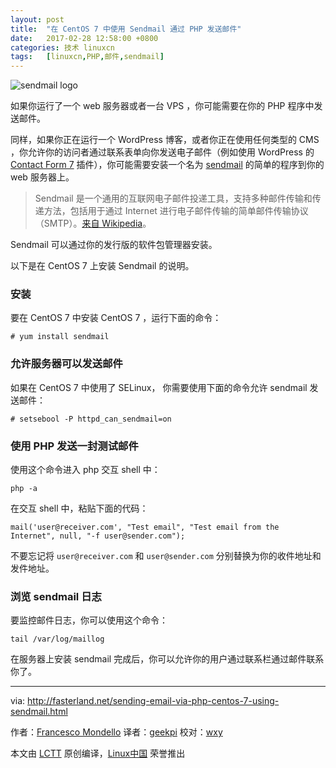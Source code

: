 ```yaml
---
layout: post
title:	"在 CentOS 7 中使用 Sendmail 通过 PHP 发送邮件"
date:	2017-02-28 12:58:00 +0800 
categories:	技术 linuxcn 
tags:	[linuxcn,PHP,邮件,sendmail]
---
```



![sendmail logo](/Asserts/Images//attachment/album/201702/28/125808rlnlsleh5kll4sh6.png)


如果你运行了一个 web 服务器或者一台 VPS ，你可能需要在你的 PHP 程序中发送邮件。


同样，如果你正在运行一个 WordPress 博客，或者你正在使用任何类型的 CMS ，你允许你的访问者通过联系表单向你发送电子邮件（例如使用 WordPress 的 [Contact Form 7](https://wordpress.org/plugins/contact-form-7/) 插件），你可能需要安装一个名为 [sendmail](http://www.sendmail.com/sm/open_source/) 的简单的程序到你的 web 服务器上。



> 
> Sendmail 是一个通用的互联网电子邮件投递工具，支持多种邮件传输和传递方法，包括用于通过 Internet 进行电子邮件传输的简单邮件传输协议（SMTP）。[来自 Wikipedia](https://en.wikipedia.org/wiki/Sendmail)。
> 
> 
> 


Sendmail 可以通过你的发行版的软件包管理器安装。


以下是在 CentOS 7 上安装 Sendmail 的说明。


### 安装


要在 CentOS 7 中安装 CentOS 7 ，运行下面的命令：



```
# yum install sendmail

```

### 允许服务器可以发送邮件


如果在 CentOS 7 中使用了 SELinux， 你需要使用下面的命令允许 sendmail 发送邮件：



```
# setsebool -P httpd_can_sendmail=on

```

### 使用 PHP 发送一封测试邮件


使用这个命令进入 php 交互 shell 中：



```
php -a

```

在交互 shell 中，粘贴下面的代码：



```
mail('user@receiver.com', "Test email", "Test email from the Internet", null, "-f user@sender.com");

```

不要忘记将 `user@receiver.com` 和 `user@sender.com` 分别替换为你的收件地址和发件地址。


### 浏览 sendmail 日志


要监控邮件日志，你可以使用这个命令：



```
tail /var/log/maillog

```

在服务器上安装 sendmail 完成后，你可以允许你的用户通过联系栏通过邮件联系你了。




---


via: <http://fasterland.net/sending-email-via-php-centos-7-using-sendmail.html>


作者：[Francesco Mondello](http://fasterland.net/) 译者：[geekpi](https://github.com/geekpi) 校对：[wxy](https://github.com/wxy)


本文由 [LCTT](https://github.com/LCTT/TranslateProject) 原创编译，[Linux中国](https://linux.cn/) 荣誉推出
